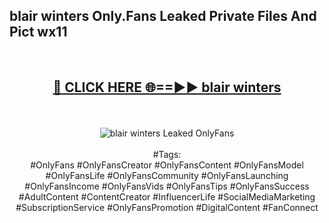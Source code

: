 <h2>blair winters Only.Fans Leaked Private Files And Pict wx11</h2>
<br>
<div align="center">
<h2><a href="https://mediafiles.top/blair_winters" rel="nofollow">🔴 CLICK HERE 🌐==►► blair winters</a></h2>
<br>
<br>
<a href="https://mediafiles.top/blair_winters" rel="nofollow" data-target="animated-image.originalLink"><img src="https://i.ibb.co.com/WyWwxjT/player-gif2.gif" alt="blair winters Leaked OnlyFans" style="max-width: 100%; display: inline-block;" data-target="animated-image.originalImage"></a>
<br><br>
#Tags:
<br>
#OnlyFans #OnlyFansCreator #OnlyFansContent #OnlyFansModel #OnlyFansLife #OnlyFansCommunity #OnlyFansLaunching #OnlyFansIncome #OnlyFansVids #OnlyFansTips #OnlyFansSuccess #AdultContent #ContentCreator #InfluencerLife #SocialMediaMarketing #SubscriptionService #OnlyFansPromotion #DigitalContent #FanConnect
</div>
<br>